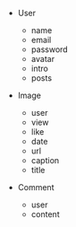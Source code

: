 * User
    * name
    * email
    * password
    * avatar
    * intro
    * posts

* Image
    * user
    * view
    * like
    * date
    * url
    * caption
    * title

* Comment
    * user
    * content
    
